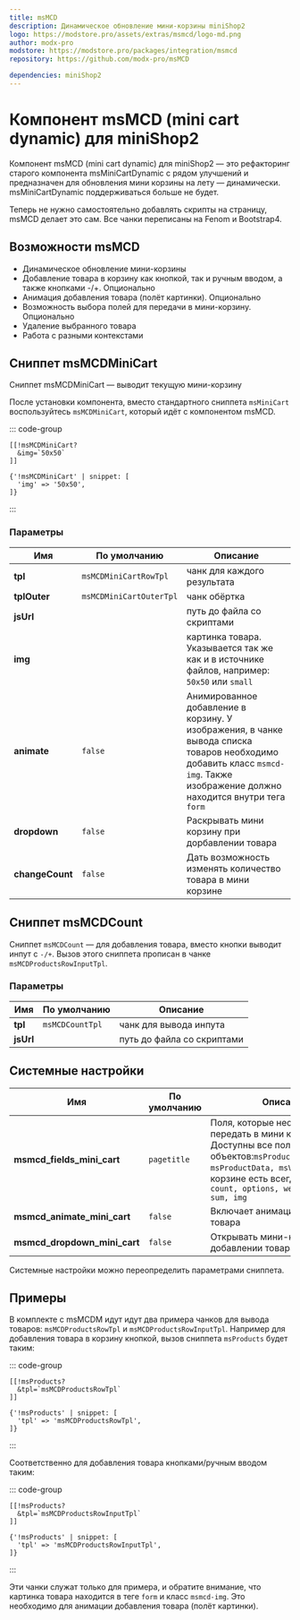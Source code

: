 ```yaml
---
title: msMCD
description: Динамическое обновление мини-корзины miniShop2
logo: https://modstore.pro/assets/extras/msmcd/logo-md.png
author: modx-pro
modstore: https://modstore.pro/packages/integration/msmcd
repository: https://github.com/modx-pro/msMCD

dependencies: miniShop2
---
```


# Компонент msMCD (mini cart dynamic) для miniShop2

Компонент msMCD (mini cart dynamic) для miniShop2 — это рефакторинг старого компонента msMiniCartDynamic с рядом улучшений и предназначен для обновления мини корзины на лету — динамически. msMiniCartDynamic поддерживаться больше не будет.

Теперь не нужно самостоятельно добавлять скрипты на страницу, msMCD делает это сам. Все чанки переписаны на Fenom и Bootstrap4.

## Возможности msMCD

- Динамическое обновление мини-корзины
- Добавление товара в корзину как кнопкой, так и ручным вводом, а также кнопками -/+. Опционально
- Анимация добавления товара (полёт картинки). Опционально
- Возможность выбора полей для передачи в мини-корзину. Опционально
- Удаление выбранного товара
- Работа с разными контекстами

## Сниппет msMCDMiniCart

Сниппет msMCDMiniCart — выводит текущую мини-корзину

После установки компонента, вместо стандартного сниппета `msMiniCart` воспользуйтесь `msMCDMiniCart`, который идёт с компонентом msMCD.

::: code-group

```modx
[[!msMCDMiniCart?
  &img=`50x50`
]]
```

```fenom
{'!msMCDMiniCart' | snippet: [
  'img' => '50x50',
]}
```
:::

### Параметры

| Имя                      | По умолчанию            | Описание                                                                                                                  |
|--------------------------|-------------------------|---------------------------------------------------------------------------------------------------------------------------|
| **tpl**                  | `msMCDMiniCartRowTpl`   | чанк для каждого результата                                                                                               |
| **tplOuter**             | `msMCDMiniCartOuterTpl` | чанк обёртка                                                                                                              |
| **jsUrl**                |                         | путь до файла со скриптами                                                                                                |
| **img**                  |                         | картинка товара. Указывается так же как и в источнике файлов, например: `50x50` или `small`                               |
| **animate**              | `false`                 | Анимированное добавление в корзину. У изображения, в чанке вывода списка товаров необходимо добавить класс `msmcd-img`. Также изображение должно находится внутри тега `form`    |
| **dropdown**             | `false`                 | Раскрывать мини корзину при дорбавлении товара                                                                            |
| **changeCount**          | `false`                 | Дать возможность изменять количество товара в мини корзине                                                                |
 

## Сниппет msMCDCount

Сниппет `msMCDCount` — для добавления товара, вместо кнопки выводит инпут с `-/+`.
Вызов этого сниппета прописан в чанке `msMCDProductsRowInputTpl`.

### Параметры

| Имя                      | По умолчанию            | Описание                                                                                                                  |
|--------------------------|-------------------------|---------------------------------------------------------------------------------------------------------------------------|
| **tpl**                  | `msMCDCountTpl`         | чанк для вывода инпута                                                                                                    |
| **jsUrl**                |                         | путь до файла со скриптами                                                                                                |


## Системные настройки

| Имя                          | По умолчанию            | Описание                                                                                                                  |
|------------------------------|-------------------------|---------------------------------------------------------------------------------------------------------------------------|
| **msmcd_fields_mini_cart**   | `pagetitle`             |  Поля, которые необходимо передать в мини корзину. Доступны все поля объектов:`msProduct(modResource), msProductData, msVendor` В мини-корзине есть всегда: `id, price, count, options, weight, ctx, sum, img`                                                                                                                                   |
| **msmcd_animate_mini_cart**  | `false`                 | Включает анимацию добавления товара                                                                                       |
| **msmcd_dropdown_mini_cart** | `false`                 | Открывать мини-корзину при добавлении товара                                                                              |

Системные настройки можно переопределить параметрами сниппета.


## Примеры

В комплекте с msMCDM идут идут два примера чанков для вывода товаров: `msMCDProductsRowTpl` и `msMCDProductsRowInputTpl`. 
Например для добавления товара в корзину кнопкой, вызов сниппета `msProducts` будет таким:

::: code-group

```modx
[[!msProducts?
  &tpl=`msMCDProductsRowTpl`
]]
```

```fenom
{'!msProducts' | snippet: [
  'tpl' => 'msMCDProductsRowTpl',
]}
```
:::

Соответственно для добавления товара кнопками/ручным вводом таким:

::: code-group

```modx
[[!msProducts?
  &tpl=`msMCDProductsRowInputTpl`
]]
```

```fenom
{'!msProducts' | snippet: [
  'tpl' => 'msMCDProductsRowInputTpl',
]}
```
:::

Эти чанки служат только для примера, и обратите внимание, что картинка товара находится в теге `form` и класс `msmcd-img`. Это необходимо для анимации добавления товара (полёт картинки).

